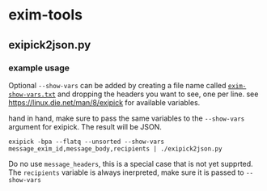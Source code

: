 # exim-tools

## exipick2json.py

### example usage

Optional `--show-vars` can be added by creating a file name called [`exim-show-vars.txt`](exim-show-vars.txt) and dropping the headers you want to see, one per line.
see https://linux.die.net/man/8/exipick for available variables.

hand in hand, make sure to pass the same variables to the `--show-vars` argument for exipick.  The result will be JSON.

```
exipick -bpa --flatq --unsorted --show-vars message_exim_id,message_body,recipients | ./exipick2json.py
```

Do no use `message_headers`, this is a special case that is not yet supprted. The `recipients` variable is always inerpreted, make sure it is passed to `--show-vars`

